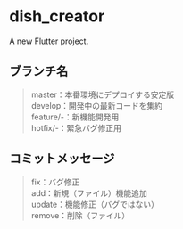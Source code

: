 # dish_creator

A new Flutter project.

## ブランチ名
>master：本番環境にデプロイする安定版  
>develop：開発中の最新コードを集約  
>feature/-：新機能開発用  
>hotfix/-：緊急バグ修正用

## コミットメッセージ
>fix：バグ修正  
>add：新規（ファイル）機能追加  
>update：機能修正（バグではない）  
>remove：削除（ファイル）
